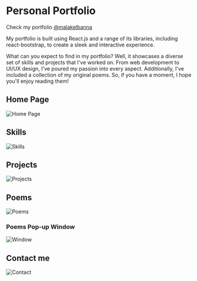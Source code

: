 # Personal Portfolio

Check my portfolio [@malakelbanna](https://malakelbanna.netlify.app/)

My portfolio is built using React.js and a range of its libraries, including react-bootstrap, to create a sleek and interactive experience.

What can you expect to find in my portfolio? Well, it showcases a diverse set of skills and projects that I've worked on. From web development to UI/UX design, I've poured my passion into every aspect. Additionally, I've included a collection of my original poems. So, if you have a moment, I hope you'll enjoy reading them!

## Home Page
![Home Page](https://github.com/malak-elbanna/personal-postfolio/blob/main/Screenshots/home%20page.png)

## Skills
![Skills](https://github.com/malak-elbanna/personal-postfolio/blob/main/Screenshots/skills.png)

## Projects
![Projects](https://github.com/malak-elbanna/personal-postfolio/blob/main/Screenshots/projects.png)

## Poems
![Poems](https://github.com/malak-elbanna/personal-postfolio/blob/main/Screenshots/poems.png)

### Poems Pop-up Window
![Window](https://github.com/malak-elbanna/personal-postfolio/blob/main/Screenshots/window.png)

## Contact me
![Contact](https://github.com/malak-elbanna/personal-postfolio/blob/main/Screenshots/contact.png)
